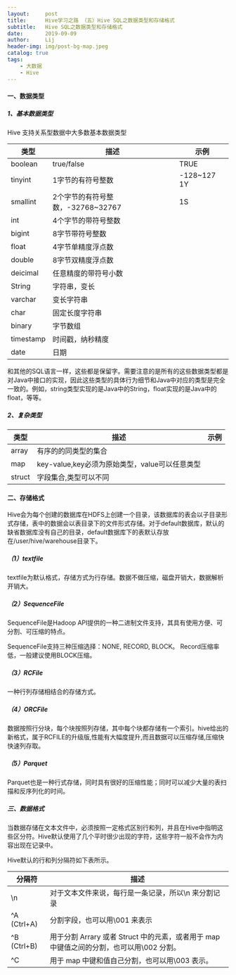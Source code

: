 ```yaml
---
layout:     post
title:      Hive学习之路 （五）Hive SQL之数据类型和存储格式
subtitle:   Hive SQL之数据类型和存储格式
date:       2019-09-09
author:     Lij
header-img: img/post-bg-map.jpeg
catalog: true
tags:
    - 大数据
    - Hive
---
```

#### 一、数据类型

##### 1、基本数据类型
Hive 支持关系型数据中大多数基本数据类型

| 类型  | 描述  | 示例  |
| ------------ | ------------ | ------------ |
| boolean  | true/false  | TRUE  |
| tinyint  | 1字节的有符号整数  |-128~127 1Y   |
| smallint  |2个字节的有符号整数，-32768~32767   | 1S  |
| int  | 4个字节的带符号整数  |   |
|  bigint | 8字节带符号整数  |   |
| float  | 4字节单精度浮点数  |   |
| double  | 8字节双精度浮点数  |   |
| deicimal  |任意精度的带符号小数   |   |
| String  | 字符串，变长  |   |
|varchar   | 变长字符串  |   |
| char  | 固定长度字符串  |   |
| binary  | 字节数组  |   |
| timestamp  | 时间戳，纳秒精度  |   |
| date  | 日期  |   |


和其他的SQL语言一样，这些都是保留字。需要注意的是所有的这些数据类型都是对Java中接口的实现，因此这些类型的具体行为细节和Java中对应的类型是完全一致的。例如，string类型实现的是Java中的String，float实现的是Java中的float，等等。

##### 2、复杂类型

| 类型  | 描述  | 示例  |
| ------------ | ------------ | ------------ |
| array  | 有序的的同类型的集合  |   |
| map  | key-value,key必须为原始类型，value可以任意类型  |   |
| struct  |字段集合,类型可以不同  |   |

#### 二、存储格式

Hive会为每个创建的数据库在HDFS上创建一个目录，该数据库的表会以子目录形式存储，表中的数据会以表目录下的文件形式存储。对于default数据库，默认的缺省数据库没有自己的目录，default数据库下的表默认存放在/user/hive/warehouse目录下。

##### （1）textfile 

textfile为默认格式，存储方式为行存储。数据不做压缩，磁盘开销大，数据解析开销大。 

##### （2）SequenceFile 

SequenceFile是Hadoop API提供的一种二进制文件支持，其具有使用方便、可分割、可压缩的特点。 

SequenceFile支持三种压缩选择：NONE, RECORD, BLOCK。 Record压缩率低，一般建议使用BLOCK压缩。 

##### （3）RCFile 

一种行列存储相结合的存储方式。 

##### （4）ORCFile 

数据按照行分块，每个块按照列存储，其中每个块都存储有一个索引。hive给出的新格式，属于RCFILE的升级版,性能有大幅度提升,而且数据可以压缩存储,压缩快 快速列存取。 

##### （5）Parquet 

Parquet也是一种行式存储，同时具有很好的压缩性能；同时可以减少大量的表扫描和反序列化的时间。

##### 三、数据格式

当数据存储在文本文件中，必须按照一定格式区别行和列，并且在Hive中指明这些区分符。Hive默认使用了几个平时很少出现的字符，这些字符一般不会作为内容出现在记录中。

Hive默认的行和列分隔符如下表所示。

| 分隔符  | 描述  |
| ------------ | ------------ |
| \n  | 对于文本文件来说，每行是一条记录，所以\n 来分割记录  |
| ^A (Ctrl+A)  |  分割字段，也可以用\001 来表示 |
| ^B (Ctrl+B)  | 用于分割 Arrary 或者 Struct 中的元素，或者用于 map 中键值之间的分割，也可以用\002 分割。  |
| ^C  | 用于 map 中键和值自己分割，也可以用\003 表示。  |


